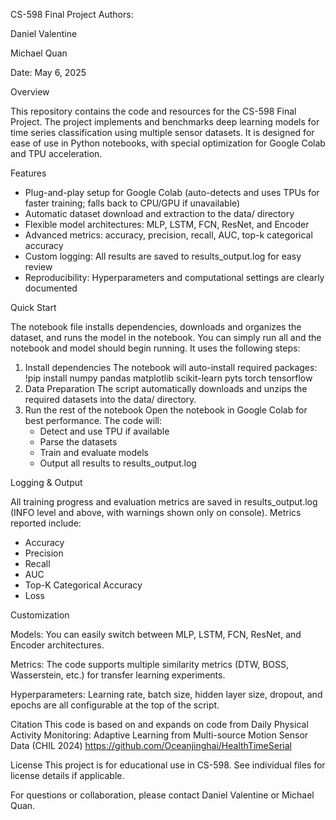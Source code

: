 CS-598 Final Project
Authors:

Daniel Valentine

Michael Quan

Date: May 6, 2025

Overview

This repository contains the code and resources for the CS-598 Final Project. The project implements and benchmarks deep learning models for time series classification using multiple sensor datasets. It is designed for ease of use in Python notebooks, with special optimization for Google Colab and TPU acceleration.

Features
- Plug-and-play setup for Google Colab (auto-detects and uses TPUs for faster training; falls back to CPU/GPU if unavailable)
- Automatic dataset download and extraction to the data/ directory
- Flexible model architectures: MLP, LSTM, FCN, ResNet, and Encoder
- Advanced metrics: accuracy, precision, recall, AUC, top-k categorical accuracy
- Custom logging: All results are saved to results_output.log for easy review
- Reproducibility: Hyperparameters and computational settings are clearly documented

Quick Start

The notebook file installs dependencies, downloads and organizes the dataset, and runs the model in the notebook. You can simply run all and the notebook and model should begin running. It uses the following steps: 

1. Install dependencies
  The notebook will auto-install required packages:
  !pip install numpy pandas matplotlib scikit-learn pyts torch tensorflow
2. Data Preparation
  The script automatically downloads and unzips the required datasets into the data/ directory.
3. Run the rest of the notebook
  Open the notebook in Google Colab for best performance. The code will:
    - Detect and use TPU if available
    - Parse the datasets
    - Train and evaluate models
    - Output all results to results_output.log

Logging & Output

All training progress and evaluation metrics are saved in results_output.log (INFO level and above, with warnings shown only on console).
Metrics reported include:
  - Accuracy
  - Precision
  - Recall
  - AUC
  - Top-K Categorical Accuracy
  - Loss

Customization

Models: You can easily switch between MLP, LSTM, FCN, ResNet, and Encoder architectures.

Metrics: The code supports multiple similarity metrics (DTW, BOSS, Wasserstein, etc.) for transfer learning experiments.

Hyperparameters: Learning rate, batch size, hidden layer size, dropout, and epochs are all configurable at the top of the script.

Citation
This code is based on and expands on code from Daily Physical Activity Monitoring: Adaptive Learning from Multi-source Motion Sensor Data (CHIL 2024)
https://github.com/Oceanjinghai/HealthTimeSerial

License
This project is for educational use in CS-598.
See individual files for license details if applicable.

For questions or collaboration, please contact Daniel Valentine or Michael Quan.

